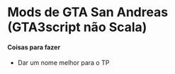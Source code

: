 # Mods de GTA San Andreas (GTA3script não Scala)

#### Coisas para fazer
* Dar um nome melhor para o TP